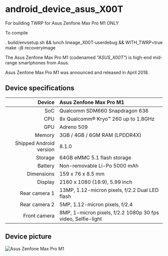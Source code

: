 # android_device_asus_X00T
For building TWRP for Asus Zenfone Max Pro M1 ONLY

To compile

. build/envsetup.sh && lunch lineage_X00T-userdebug && WITH_TWRP=true make -j8 recoveryimage

The Asus Zenfone Max Pro M1 (codenamed _"ASUS_X00T"_) is high-end mid-range smartphones from Asus.

Asus Zenfone Max Pro M1 was announced and released in April 2018.

## Device specifications

| Device       | Asus Zenfone Max Pro M1                         |
| -----------: | :---------------------------------------------- |
| SoC          | Qualcomm SDM660 Snapdragon 636                  |
| CPU          | 8x Qualcomm® Kryo™ 260 up to 1.8GHz             |
| GPU          | Adreno 509                                      |
| Memory       | 3GB / 4GB / 6GM RAM (LPDDR4X)                   |
| Shipped Android version | 8.1.0                                |
| Storage      | 64GB eMMC 5.1 flash storage                     |
| Battery      | Non-removable Li-Po 5000 mAh                    |
| Dimensions   | 159 x 76 x 8.5 mm                               |
| Display      | 2160 x 1080 (18:9), 5.99 inch                   |
| Rear camera 1 | 13MP, 1.12-micron pixels, f/2.2 Dual LED flash |
| Rear camera 2 | 5MP, 1.12-micron pixels, f/2.4                 |
| Front camera | 8MP, 1-micron pixels, f/2.2 1080p 30 fps video, Selfie-light|

## Device picture

![Asus Zenfone Max Pro M1](https://i-cdn.phonearena.com/images/articles/320775-image/Asus-ZenFone-Max-Pro-M1.jpg)
